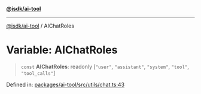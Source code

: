 [**@isdk/ai-tool**](../README.md)

***

[@isdk/ai-tool](../globals.md) / AIChatRoles

# Variable: AIChatRoles

> `const` **AIChatRoles**: readonly \[`"user"`, `"assistant"`, `"system"`, `"tool"`, `"tool_calls"`\]

Defined in: [packages/ai-tool/src/utils/chat.ts:43](https://github.com/isdk/ai-tool.js/blob/b0ee9498dddfa5222989cf00502bb34c601df743/src/utils/chat.ts#L43)
